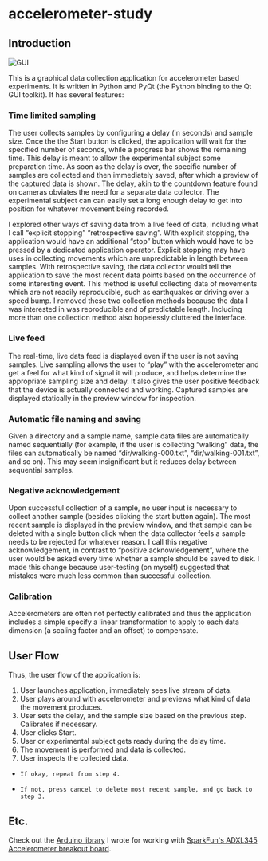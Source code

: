 accelerometer-study
===================

Introduction
------------

![GUI](https://raw.githubusercontent.com/tnishimura/accelerometer-study/master/img/data-collector-medium.png)

This is a graphical data collection application for accelerometer based experiments.  It is written in Python and PyQt (the Python binding to the Qt GUI toolkit).  It has several features:

### Time limited sampling

The user collects samples by configuring a delay (in seconds) and sample size. Once the the Start button is clicked, the application will wait for the specified number of seconds, while a progress bar shows the remaining time. This delay is meant to allow the experimental subject some preparation time. As soon as the delay is over, the specific number of samples are collected and then immediately saved, after which a preview of the captured data is shown. The delay, akin to the countdown feature found on cameras obviates the need for a separate data collector. The experimental subject can can easily set a long enough delay to get into position for whatever movement being recorded.

I explored other ways of saving data from a live feed of data, including what I call “explicit stopping” “retrospective saving”. With explicit stopping, the application would have an additional “stop” button which would have to be pressed by a dedicated application operator. Explicit stopping may have uses in collecting movements which are unpredictable in length between samples. With retrospective saving, the data collector would tell the application to save the most recent data points based on the occurrence of some interesting event. This method is useful collecting data of movements which are not readily reproducible, such as earthquakes or driving over a speed bump.
I removed these two collection methods because the data I was interested in was reproducible and of predictable length. Including more than one collection method also hopelessly cluttered the interface.

### Live feed

The real-time, live data feed is displayed even if the user is not saving samples. Live sampling allows the user to “play” with the accelerometer and get a feel for what kind of signal it will produce, and helps determine the appropriate sampling size and delay. It also gives the user positive feedback that the device is actually connected and working. Captured samples are displayed statically in the preview window for inspection.

### Automatic file naming and saving

Given a directory and a sample name, sample data files are automatically named sequentially (for example, if the user is collecting “walking” data, the files can automatically be named “dir/walking-000.txt”, “dir/walking-001.txt”, and so on). This may seem insignificant but it reduces delay between sequential samples.

### Negative acknowledgement

Upon successful collection of a sample, no user input is necessary to collect another sample (besides clicking the start button again). The most recent sample is displayed in the preview window, and that sample can be deleted with a single button click when the data collector feels a sample needs to be rejected for whatever reason. I call this negative acknowledgement, in contrast to “positive acknowledgement”, where the user would be asked every time whether a sample should be saved to disk. I made this change because user-testing (on myself) suggested that mistakes were much less common than successful collection.

### Calibration
Accelerometers are often not perfectly calibrated and thus the application includes a simple specify a linear transformation to apply to each data dimension (a scaling factor and an offset) to compensate.

## User Flow

Thus, the user flow of the application is:
1.    User launches application, immediately sees live stream of data.	
2.    User plays around with accelerometer and previews what kind of data the movement produces.
3.    User sets the delay, and the sample size based on the previous step. Calibrates if necessary.
4.    User clicks Start.
5.    User or experimental subject gets ready during the delay time.
6.    The movement is performed and data is collected.
7.    User inspects the collected data.	
  *     If okay, repeat from step 4.
  *     If not, press cancel to delete most recent sample, and go back to step 3.

## Etc.

Check out the [Arduino library](https://github.com/tnishimura/ADXL345Arduino) I wrote for working with [SparkFun's ADXL345 Accelerometer breakout board](https://www.sparkfun.com/products/9836).

